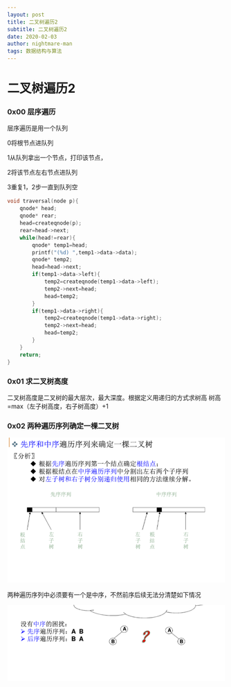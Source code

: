 ```yaml
---
layout: post
title: 二叉树遍历2
subtitle: 二叉树遍历2
date: 2020-02-03
author: nightmare-man
tags: 数据结构与算法
---
```

# 		二叉树遍历2

### 0x00 层序遍历

层序遍历是用一个队列

0将根节点进队列

1从队列拿出一个节点，打印该节点，

2将该节点左右节点进队列

3重复1，2步一直到队列空

```c
void traversal(node p){
	qnode* head;
	qnode* rear;
	head=createqnode(p);
	rear=head->next;
	while(head!=rear){
		qnode* temp1=head;
		printf("(%d) ",temp1->data->data);
		qnode* temp2;
		head=head->next;
		if(temp1->data->left){
			temp2=createqnode(temp1->data->left);
			temp2->next=head;
			head=temp2;
		}
		if(temp1->data->right){
			temp2=createqnode(temp1->data->right);
			temp2->next=head;
			head=temp2;
		}
	}
	return;	
}
```

### 0x01 求二叉树高度

二叉树高度是二叉树的最大层次，最大深度。根据定义用递归的方式求树高  树高=max（左子树高度，右子树高度）+1

### 0x02 两种遍历序列确定一棵二叉树

![TIM截图20200203170941](/assets/img/TIM截图20200203170941.png)

两种遍历序列中必须要有一个是中序，不然前序后续无法分清楚如下情况



![TIM截图20200203171140](/assets/img/TIM截图20200203171140.png)